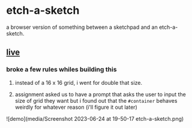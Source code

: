 # etch-a-sketch

a browser version of something between a sketchpad and an etch-a-sketch.

## [live](https://kojokwakye.github.io/etch-a-sketch/)

### broke a few rules whiles building this

1.  instead of a 16 x 16 grid, i went for double that size.

2.  assignment asked us to have a prompt that asks the user to input the size of grid they want but i found out that the `#container` behaves weirdly for whatever reason (i'll figure it out later)

![demo](media/Screenshot 2023-06-24 at 19-50-17 etch-a-sketch.png)
